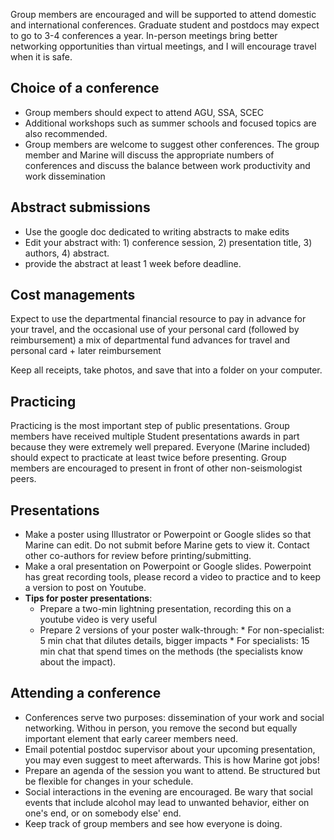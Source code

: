 Group members are encouraged and will be supported to attend domestic and international conferences. Graduate student and postdocs may expect to go to 3-4 conferences a year. In-person meetings bring better networking opportunities than virtual meetings, and I will encourage travel when it is safe.


## Choice of a conference
- Group members should expect to attend AGU, SSA, SCEC
- Additional workshops such as summer schools and focused topics are also recommended.
- Group members are welcome to suggest other conferences. The group member and Marine will discuss the appropriate numbers of conferences and discuss the balance between work productivity and work dissemination


## Abstract submissions
- Use the google doc dedicated to writing abstracts to make edits
- Edit your abstract with: 1) conference session, 2) presentation title, 3) authors, 4) abstract.
- provide the abstract at least 1 week before deadline.

## Cost managements
Expect to use the departmental financial resource to pay in advance for your travel, and the occasional use of your personal card (followed by reimbursement)
a mix of departmental fund advances for travel and personal card + later reimbursement 

Keep all receipts, take photos, and save that into a folder on your computer.

## Practicing
Practicing is the most important step of public presentations. Group members have received multiple Student presentations awards in part because they were extremely well prepared.
Everyone (Marine included) should expect to practicate at least twice before presenting.
Group members are encouraged to present in front of other non-seismologist peers.


## Presentations
- Make a poster using Illustrator or Powerpoint or Google slides so that Marine can edit. Do not submit before Marine gets to view it. Contact other co-authors for review before printing/submitting.
- Make a oral presentation on Powerpoint or Google slides. Powerpoint has great recording tools, please record a video to practice and to keep a version to post on Youtube.
- **Tips for poster presentations**:
  - Prepare a two-min lightning presentation, recording this on a youtube video is very useful
  - Prepare 2 versions of your poster walk-through:
        * For non-specialist: 5 min chat that dilutes details, bigger impacts
        * For specialists: 15 min chat that spend times on the methods (the specialists know about the impact).


## Attending a conference
- Conferences serve two purposes: dissemination of your work and social networking. Withou in person, you remove the second but equally important element that early career members need.
- Email potential postdoc supervisor about your upcoming presentation, you may even suggest to meet afterwards. This is how Marine got jobs!
- Prepare an agenda of the session you want to attend. Be structured but be flexible for changes in your schedule.
- Social interactions in the evening are encouraged. Be wary that social events that include alcohol may lead to unwanted behavior, either on one's end, or on somebody else' end.
- Keep track of group members and see how everyone is doing.
